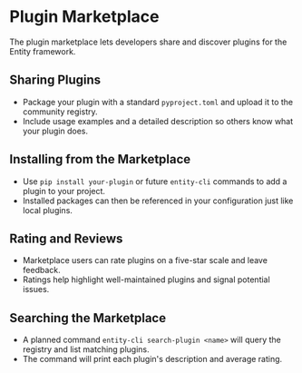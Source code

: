 # Plugin Marketplace

The plugin marketplace lets developers share and discover plugins for the Entity framework.

## Sharing Plugins
- Package your plugin with a standard `pyproject.toml` and upload it to the community registry.
- Include usage examples and a detailed description so others know what your plugin does.

## Installing from the Marketplace
- Use `pip install your-plugin` or future `entity-cli` commands to add a plugin to your project.
- Installed packages can then be referenced in your configuration just like local plugins.

## Rating and Reviews
- Marketplace users can rate plugins on a five-star scale and leave feedback.
- Ratings help highlight well-maintained plugins and signal potential issues.

## Searching the Marketplace
- A planned command `entity-cli search-plugin <name>` will query the registry and list matching plugins.
- The command will print each plugin's description and average rating.
